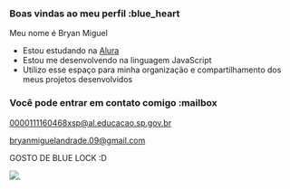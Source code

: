 ### Boas vindas ao meu perfil :blue_heart

Meu nome é Bryan Miguel 

- Estou estudando na [Alura](https://www.alura.com.br)
- Estou me desenvolvendo na linguagem JavaScript
- Utilizo esse espaço para minha organização e compartilhamento dos meus projetos desenvolvidos

### Você pode entrar em contato comigo :mailbox

0000111160468xsp@al.educacao.sp.gov.br

bryanmiguelandrade.09@gmail.com

GOSTO DE BLUE LOCK :D

![](https://media1.tenor.com/m/SwFr4e8NT4wAAAAC/kunigami-blue-lock.gif).
